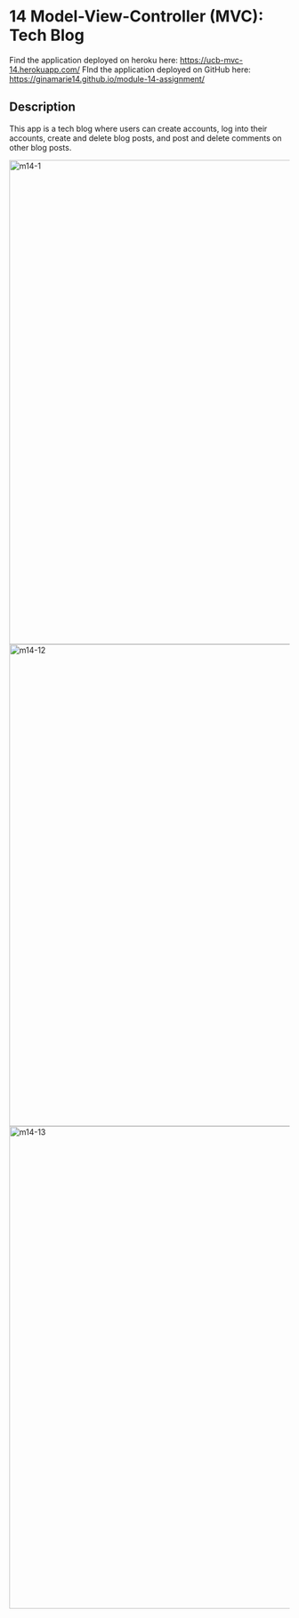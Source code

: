 # 14 Model-View-Controller (MVC): Tech Blog

Find the application deployed on heroku here: https://ucb-mvc-14.herokuapp.com/
FInd the application deployed on GitHub here: https://ginamarie14.github.io/module-14-assignment/
## Description

This app is a tech blog where users can create accounts, log into their accounts, create and delete blog posts, and post and delete comments on other blog posts.

<img width="869" alt="m14-1" src="https://user-images.githubusercontent.com/44861723/208351995-24a863b6-7d4b-4692-9eb1-b19bdc870483.png">

<img width="865" alt="m14-12" src="https://user-images.githubusercontent.com/44861723/208352094-7a42779e-80e4-49b4-b813-dedaf389027c.png">

<img width="866" alt="m14-13" src="https://user-images.githubusercontent.com/44861723/208352751-a2aeaa80-dade-490a-be0a-a70943a0e270.png">
